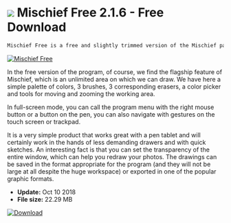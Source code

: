 # ![](https://cdn.softexe.net/static/icon/c/mischief-free-9752.png) Mischief Free 2.1.6 - Free Download

```sh
Mischief Free is a free and slightly trimmed version of the Mischief painting program, which became famous for its "infinite canvas".
```
[![Mischief Free](https://gallery.dpcdn.pl/imgc/Tools/55554/g_-_420x350_1.5_-_x20141121173403_0.png)](https://softexe.net/win/multimedia/graphics-editors/mischief-free:ageb.html)

In the free version of the program, of course, we find the flagship feature of Mischief, which is an unlimited area on which we can draw. We have here a simple palette of colors, 3 brushes, 3 corresponding erasers, a color picker and tools for moving and zooming the working area.
 
 In full-screen mode, you can call the program menu with the right mouse button or a button on the pen, you can also navigate with gestures on the touch screen or trackpad.
 
 
 It is a very simple product that works great with a pen tablet and will certainly work in the hands of less demanding drawers and with quick sketches. An interesting fact is that you can set the transparency of the entire window, which can help you redraw your photos. The drawings can be saved in the format appropriate for the program (and they will not be large at all despite the huge workspace) or exported in one of the popular graphic formats.


- **Update:** Oct 10 2018
- **File size:** 22.29 MB

[![Download](https://cdn.softexe.net/static/img/download.png)](https://softexe.net/win/multimedia/graphics-editors/mischief-free:ageb.html)

